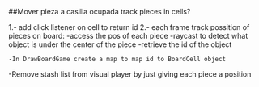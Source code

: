 ##Mover pieza a casilla ocupada
track pieces in cells?

1.- add click listener on cell to return id
2.- each frame track possition of pieces on board:
	-access the pos of each piece
	-raycast to detect what object is under the center of the piece
	-retrieve the id of the object

	-In DrawBoardGame create a map to map id to BoardCell object


-Remove stash list from visual player by just giving each piece a position